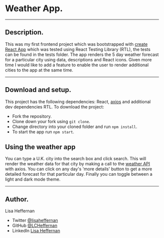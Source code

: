 # Weather App.
___
## Description.
This was my first frontend project which was bootstrapped with [create React App](https://github.com/facebook/create-react-app) which was tested using React Testing Library (RTL), the tests can be found in the tests folder.
The app renders the 5 day weather forecast for a particular city using data, descriptions and React icons. Given more time I would like to add a feature to enable the user to render additional cities to the app at the same time.
___

## Download and setup.
This project has the following dependencies: React, [axios](https://www.npmjs.com/package/axios) and additional dev dependencies RTL. To download the project:
* Fork the repository.
* Clone down your fork using ```git clone```.
* Change directory into your cloned folder and run ``` npm install ```.
* To start the app run ```npm start```.

## Using the weather app
You can type a U.K. city into the search box and click search. This will render the weather data for that city by making a call to the [weather API](https://mcr-codes-weather-app.herokuapp.com/) with axios. You can click on any day's 'more details' button to get a more detailed forecast for that particular day. Finally you can toggle between a light and dark mode theme.
___
## Author.
Lisa Heffernan

* Twitter [@Iisaheffernan](https://twitter.com/Iisaheffernan)
* GitHub [@LCHeffernan](https://github.com/LCHeffernan)
* LinkedIn [Lisa Heffernan](https://www.linkedin.com/in/lisa-heffernan-54b61312a)

